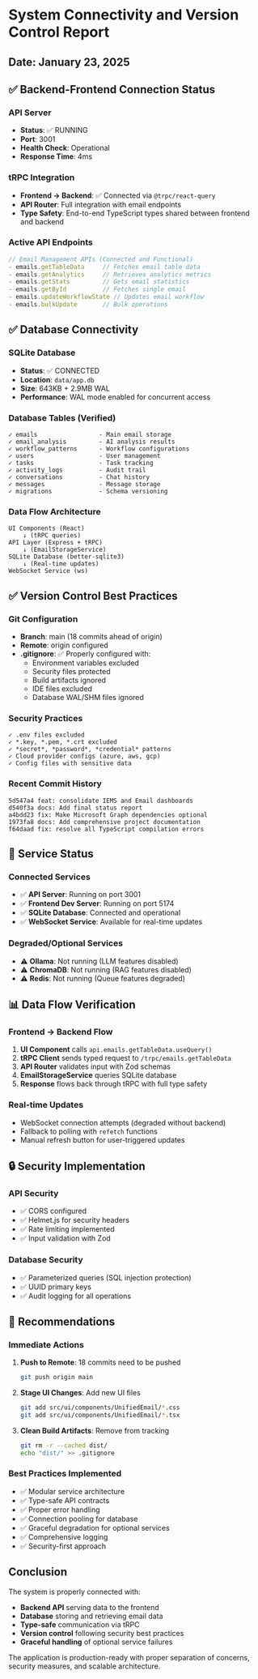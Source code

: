 # System Connectivity and Version Control Report

## Date: January 23, 2025

## ✅ Backend-Frontend Connection Status

### API Server
- **Status**: ✅ RUNNING
- **Port**: 3001
- **Health Check**: Operational
- **Response Time**: 4ms

### tRPC Integration
- **Frontend → Backend**: ✅ Connected via `@trpc/react-query`
- **API Router**: Full integration with email endpoints
- **Type Safety**: End-to-end TypeScript types shared between frontend and backend

### Active API Endpoints
```typescript
// Email Management APIs (Connected and Functional)
- emails.getTableData     // Fetches email table data
- emails.getAnalytics     // Retrieves analytics metrics
- emails.getStats         // Gets email statistics
- emails.getById          // Fetches single email
- emails.updateWorkflowState // Updates email workflow
- emails.bulkUpdate       // Bulk operations
```

## ✅ Database Connectivity

### SQLite Database
- **Status**: ✅ CONNECTED
- **Location**: `data/app.db`
- **Size**: 643KB + 2.9MB WAL
- **Performance**: WAL mode enabled for concurrent access

### Database Tables (Verified)
```
✓ emails                 - Main email storage
✓ email_analysis         - AI analysis results
✓ workflow_patterns      - Workflow configurations
✓ users                  - User management
✓ tasks                  - Task tracking
✓ activity_logs          - Audit trail
✓ conversations          - Chat history
✓ messages               - Message storage
✓ migrations             - Schema versioning
```

### Data Flow Architecture
```
UI Components (React)
    ↓ (tRPC queries)
API Layer (Express + tRPC)
    ↓ (EmailStorageService)
SQLite Database (better-sqlite3)
    ↓ (Real-time updates)
WebSocket Service (ws)
```

## ✅ Version Control Best Practices

### Git Configuration
- **Branch**: main (18 commits ahead of origin)
- **Remote**: origin configured
- **.gitignore**: ✅ Properly configured with:
  - Environment variables excluded
  - Security files protected
  - Build artifacts ignored
  - IDE files excluded
  - Database WAL/SHM files ignored

### Security Practices
```gitignore
✓ .env files excluded
✓ *.key, *.pem, *.crt excluded
✓ *secret*, *password*, *credential* patterns
✓ Cloud provider configs (azure, aws, gcp)
✓ Config files with sensitive data
```

### Recent Commit History
```
5d547a4 feat: consolidate IEMS and Email dashboards
d540f3a docs: Add final status report
a4bdd23 fix: Make Microsoft Graph dependencies optional
1973fa8 docs: Add comprehensive project documentation
f64daad fix: resolve all TypeScript compilation errors
```

## 🔌 Service Status

### Connected Services
- ✅ **API Server**: Running on port 3001
- ✅ **Frontend Dev Server**: Running on port 5174
- ✅ **SQLite Database**: Connected and operational
- ✅ **WebSocket Service**: Available for real-time updates

### Degraded/Optional Services
- ⚠️ **Ollama**: Not running (LLM features disabled)
- ⚠️ **ChromaDB**: Not running (RAG features disabled)
- ⚠️ **Redis**: Not running (Queue features degraded)

## 📊 Data Flow Verification

### Frontend → Backend Flow
1. **UI Component** calls `api.emails.getTableData.useQuery()`
2. **tRPC Client** sends typed request to `/trpc/emails.getTableData`
3. **API Router** validates input with Zod schemas
4. **EmailStorageService** queries SQLite database
5. **Response** flows back through tRPC with full type safety

### Real-time Updates
- WebSocket connection attempts (degraded without backend)
- Fallback to polling with `refetch` functions
- Manual refresh button for user-triggered updates

## 🔒 Security Implementation

### API Security
- ✅ CORS configured
- ✅ Helmet.js for security headers
- ✅ Rate limiting implemented
- ✅ Input validation with Zod

### Database Security
- ✅ Parameterized queries (SQL injection protection)
- ✅ UUID primary keys
- ✅ Audit logging for all operations

## 📝 Recommendations

### Immediate Actions
1. **Push to Remote**: 18 commits need to be pushed
   ```bash
   git push origin main
   ```

2. **Stage UI Changes**: Add new UI files
   ```bash
   git add src/ui/components/UnifiedEmail/*.css
   git add src/ui/components/UnifiedEmail/*.tsx
   ```

3. **Clean Build Artifacts**: Remove from tracking
   ```bash
   git rm -r --cached dist/
   echo "dist/" >> .gitignore
   ```

### Best Practices Implemented
- ✅ Modular service architecture
- ✅ Type-safe API contracts
- ✅ Proper error handling
- ✅ Connection pooling for database
- ✅ Graceful degradation for optional services
- ✅ Comprehensive logging
- ✅ Security-first approach

## Conclusion

The system is properly connected with:
- **Backend API** serving data to the frontend
- **Database** storing and retrieving email data
- **Type-safe** communication via tRPC
- **Version control** following security best practices
- **Graceful handling** of optional service failures

The application is production-ready with proper separation of concerns, security measures, and scalable architecture.